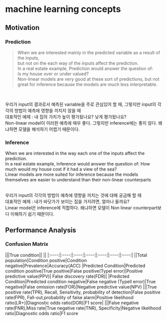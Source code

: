 # machine learning concepts

## Motivation
### Prediction

>When we are interested mainly in the predicted variable as a result of the inputs, <br>
>but not on the each way of the inputs affect the prediction. <br>
>In a real estate example, Prediction would answer the question of:<br> 
>Is my house over or under valued? <br>
>Non-linear models are very good at these sort of predictions, but not great for inference because the models are much less interpretable.<br>
<br>

우리가 input의 결과로서 예측된 variable을 주로 관심있어 할 때, 그렇지만 input의 각각의 방법이 예측에 영향을 끼치지 않을 때<br>
대표적인 예제 : 내 집의 가치가 높이 평가됬나요? 낮게 평가됬나요?<br>
Non-linear model이 이러한 예측에 매우 좋다. 그렇지만 inference에는 좋지 않다. 왜냐하면 모델을 해석하기 어렵기 때문이다.<br>

### Inference
When we are interested in the way each one of the inputs affect the prediction. <br>
In a real estate example, Inference would answer the question of: How much would my house cost if it had a view of the sea? <br>
Linear models are more suited for inference because the models themselves are easier to understand than their non-linear counterparts<br><br>

우리가 input의 각각의 방법이 예측에 영향을 끼치는 것에 대해 궁금해 할 때<br>
대표적인 예제 : 내가 바닷가가 보이는 집을 가지려면, 얼마나 들까요?<br>
Linear model은 inference에 적합하다. 왜냐하면 모델이 Non linear counterpart보다 이해하기 쉽기 때문이다.<br>

## Performance Analysis
### Confusion Matrix

|||True condition|| ||
|:----:|:----:|:----:|:----:|:----:|:----:|:----:|
||Total population|Condition positive|Condition negative|Prevalence|Accuracy(ACC)
|Predicted Condition|Predicted condition positive|True positive|False positive(TypeI error)|Positive predictive value(PPV)| False discovery rate(FDR)|
|Predicted Condition|Predicted condition negative|False negative (TypeII error)|True negative|False omission rate(FOR)|Negative predictive value(NPV)
|||True positive rate(TPR), Recall, Sensitivity, probability of detection|False positive rate(FPR), Fall-out,probability of false alarm|Positive likelihood ratio(LR+)|Diagnostic odds ratio(DOR)|F1 score|
|||False negative rate(FNR),Miss rate|True negative rate(TNR), Specificity|Negative likelihood ratio|Diagnostic odds ratio|F1 score
